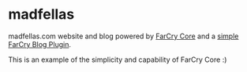 madfellas
=========

madfellas.com website and blog powered by [FarCry Core](https://github.com/farcrycore/core) and a [simple FarCry Blog Plugin](https://github.com/justincarter/farcry-plugin-blogfc).

This is an example of the simplicity and capability of FarCry Core :)
